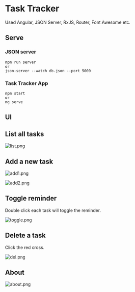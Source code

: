 # Task Tracker

Used Angular, JSON Server, RxJS, Router, Font Awesome etc.

## Serve

### JSON server

```
npm run server
or
json-server --watch db.json --port 5000
```

### Task Tracker App

```
npm start
or
ng serve
```

## UI

## List all tasks

![list.png](images/list.png)

## Add a new task

![add1.png](images/add1.png)

![add2.png](images/add2.png)

## Toggle reminder

Double click each task will toggle the reminder.

![toggle.png](images/toggle.png)

## Delete a task

Click the red cross.

![del.png](images/del.png)

## About

![about.png](images/about.png)
